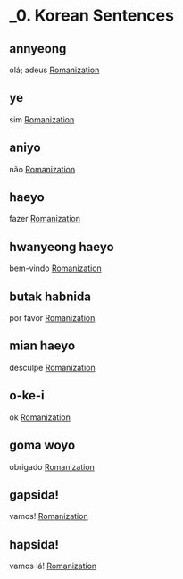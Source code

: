# _0. Korean Sentences

## annyeong
olá; adeus
[Romanization]()

## ye
sim
[Romanization]()

## aniyo
não
[Romanization]()

## haeyo
fazer
[Romanization]()

## hwanyeong haeyo
bem-vindo
[Romanization]()

## butak habnida
por favor
[Romanization]()

## mian haeyo
desculpe
[Romanization]()

## o-ke-i
ok
[Romanization]()

## goma woyo
obrigado
[Romanization]()

## gapsida!
vamos!
[Romanization]()

## hapsida!
vamos lá!
[Romanization]()


